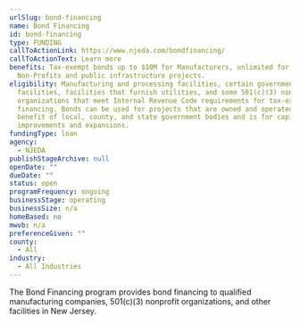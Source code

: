 ```yaml
---
urlSlug: bond-financing
name: Bond Financing
id: bond-financing
type: FUNDING
callToActionLink: https://www.njeda.com/bondfinancing/
callToActionText: Learn more
benefits: Tax-exempt bonds up to $10M for Manufacturers, unlimited for
  Non-Profits and public infrastructure projects.
eligibility: Manufacturing and processing facilities, certain government-owned
  facilities, facilities that furnish utilities, and some 501(c)(3) nonprofit
  organizations that meet Internal Revenue Code requirements for tax-exempt bond
  financing. Bonds can be used for projects that are owned and operated for the
  benefit of local, county, and state government bodies and is for capital
  improvements and expansions.
fundingType: loan
agency:
  - NJEDA
publishStageArchive: null
openDate: ""
dueDate: ""
status: open
programFrequency: ongoing
businessStage: operating
businessSize: n/a
homeBased: no
mwvb: n/a
preferenceGiven: ""
county:
  - All
industry:
  - All Industries
---
```


The Bond Financing program provides bond financing to qualified manufacturing companies, 501(c)(3) nonprofit organizations, and other facilities in New Jersey.
